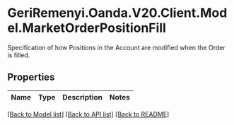 # GeriRemenyi.Oanda.V20.Client.Model.MarketOrderPositionFill
Specification of how Positions in the Account are modified when the Order is filled.
## Properties

Name | Type | Description | Notes
------------ | ------------- | ------------- | -------------

[[Back to Model list]](../README.md#documentation-for-models) [[Back to API list]](../README.md#documentation-for-api-endpoints) [[Back to README]](../README.md)

